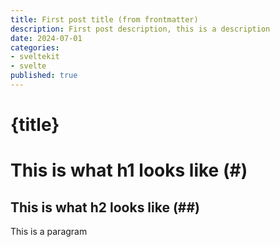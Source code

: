 ```yaml
---
title: First post title (from frontmatter)
description: First post description, this is a description
date: 2024-07-01
categories: 
- sveltekit
- svelte
published: true
---
```



# {title}

# This is what h1 looks like (#)
## This is what h2 looks like (##)

This is a paragram



